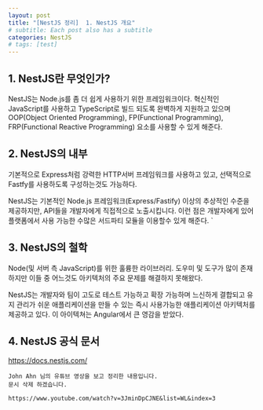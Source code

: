 ```yaml
---
layout: post
title: "[NestJS 정리]  1. NestJS 개요"
# subtitle: Each post also has a subtitle
categories: NestJS
# tags: [test]
---
```


## 1. NestJS란 무엇인가?
NestJS는 Node.js를 좀 더 쉽게 사용하기 위한 프레임워크이다. 혁신적인 JavaScript를 사용하고 TypeScript로 빌드 되도록 완벽하게 지원하고 있으며 OOP(Object Oriented Programming), FP(Functional Programming), FRP(Functional Reactive Programming) 요소를 사용할 수 있게 해준다.

## 2. NestJS의 내부
기본적으로 Express처럼 강력한 HTTP서버 프레임워크를 사용하고 있고, 선택적으로 Fastfy를 사용하도록 구성하는것도 가능하다.

NestJS는 기본적인 Node.js 프레임워크(Express/Fastify) 이상의 추상적인 수준을 제공하지만, API들을 개발자에게 직접적으로 노출시킵니다. 이런 점은 개발자에게 있어 플랫폼에서 사용 가능한 수많은 서드파티 모듈을 이용할수 있게 해준다.
`
## 3. NestJS의 철학
Node(및 서버 측 JavaScript)를 위한 훌륭한 라이브러리. 도우미 및 도구가 많이 존재하지만 이들 중 어느것도 아키텍처의 주요 문제를 해결하지 못해왔다.  
  
NestJS는 개발자와 팀이 고도로 테스트 가능하고 확장 가능하며 느신하게 결합되고 유지 관리가 쉬운 애플리케이션을 만들 수 있는 즉시 사용가능한 애플리케이션 아키텍처를 제공하고 있다. 이 아이텍쳐는 Angular에서 큰 영감을 받았다.

## 4. NestJS 공식 문서
https://docs.nestjs.com/
  
  


    John Ahn 님의 유튜브 영상을 보고 정리한 내용입니다.  
    문시 삭제 하겠습니다.

    https://www.youtube.com/watch?v=3JminDpCJNE&list=WL&index=3
